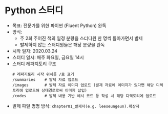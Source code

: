 # Python 스터디
* 목표: 전문가를 위한 파이썬 (Fluent Python) 완독
* 방식: 
  * 주 2회 주어진 책의 일정 분량을 스터디원 한 명씩 돌아가면서 발제
  * 발제하지 않는 스터디원들은 해당 분량을 완독
* 시작 일자: 2020.03.24
* 스터디 일시: 매주 화요일, 금요일 14시
* 스터디 레파지토리 구조
  ```
  # 레파지토리 시작 위치를 /로 표기
  /summaries    # 발제 자료 업로드
  /images       # 발제 자료 이미지 업로드 (발제 자료에 이미지가 있다면 해당 디렉토리에 업로드해 상대경로로써 이미지 삽입)
  /codes        # 발제 내용 기반 예시 코드 등 작성 시 해당 디렉토리에 업로드
  ```
* 발제 파일 명명 방식: ```chapter01_발제자(e.g. leeseungeun).확장자```
